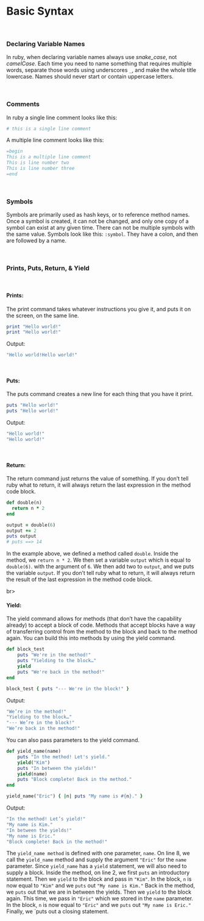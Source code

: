 # Basic Syntax

<br>

### Declaring Variable Names

In ruby, when declaring variable names always use *snake_case*, not *camelCase*. Each time you need to name something that requires multiple words, separate those words using underscores `_`, and make the whole title lowercase. Names should never start or contain uppercase letters.

<br>

### Comments

In ruby a single line comment looks like this:

```ruby
# this is a single line comment
```

A multiple line comment looks like this:

```ruby
=begin
This is a multiple line comment
This is line number two
This is line number three
=end
```

<br>

### Symbols

Symbols are primarily used as hash keys, or to reference method names. Once a symbol is created, it can not be changed, and only one copy of a symbol can exist at any given time. There can not be multiple symbols with the same value. Symbols look like this: `:symbol`. They have a colon, and then are followed by a name.

<br>

### Prints, Puts, Return, & Yield

<br>

#### Prints:

The print command takes whatever instructions you give it, and puts it on the screen, on the same line.

```ruby
print "Hello world!"
print "Hello world!"
```

Output:

```ruby
"Hello world!Hello world!"
```
<br>

#### Puts:

The puts command creates a new line for each thing that you have it print.

```ruby
puts "Hello world!"
puts "Hello world!"
```

Output:

```ruby
"Hello world!"
"Hello world!"
```
<br>

#### Return:

The return command just returns the value of something. If you don’t tell ruby what to return, it will always return the last expression in the method code block.

```ruby
def double(n)
  return n * 2
end

output = double(6)
output += 2
puts output
# puts ==> 14
```

In the example above, we defined a method called `double`. Inside the method, we `return n * 2`. We then set a variable `output` which is equal to `double(6)`. with the argument of `6`. We then add two to `output`, and we puts the variable `output`. If you don’t tell ruby what to return, it will always return the result of the last expression in the method code block.

br>

#### Yield:

The yield command allows for methods (that don’t have the capability already) to accept a block of code. Methods that accept blocks have a way of transferring control from the method to the block and back to the method again. You can build this into methods by using the yield command.

```ruby
def block_test
    puts "We're in the method!"
    puts "Yielding to the block…"
    yield
    puts "We're back in the method!"
end

block_test { puts "--- We're in the block!" }
```

Output:

```ruby
"We’re in the method!"
"Yielding to the block…"
"--- We’re in the block!"
"We’re back in the method!"
```

You can also pass parameters to the yield command.

```ruby
def yield_name(name)
    puts "In the method! Let's yield."
    yield("Kim")
    puts "In between the yields!"
    yield(name)
    puts "Block complete! Back in the method."
end

yield_name("Eric") { |n| puts "My name is #{n}." }
```

Output:

```ruby
"In the method! Let’s yield!"
"My name is Kim."
"In between the yields!"
"My name is Eric."
"Block complete! Back in the method!"
```

The `yield_name method` is defined with one parameter, `name`. On line 8, we call the `yield_name` method and supply the argument `"Eric"` for the `name` parameter. Since `yield_name` has a `yield` statement, we will also need to supply a block. Inside the method, on line 2, we first `puts` an introductory statement.
Then we `yield` to the block and pass in `"Kim"`.
In the block, `n` is now equal to `"Kim"` and we `puts` out `"My name is Kim."` Back in the method, we `puts` out that we are in between the yields. Then we `yield` to the block again. This time, we pass in `"Eric"` which we stored in the `name` parameter. In the block, `n` is now equal to `"Eric"` and we `puts` out `"My name is Eric."` Finally, we `puts out a closing statement.
